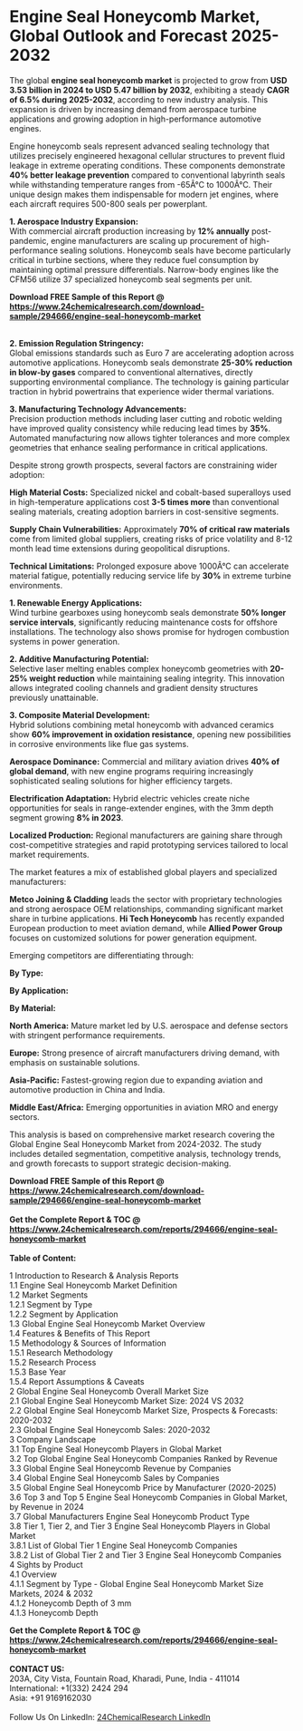 <h1>Engine Seal Honeycomb Market, Global Outlook and Forecast 2025-2032</h1><p>The global <strong>engine seal honeycomb market</strong> is projected to grow from <strong>USD 3.53 billion in 2024 to USD 5.47 billion by 2032</strong>, exhibiting a steady <strong>CAGR of 6.5% during 2025-2032</strong>, according to new industry analysis. This expansion is driven by increasing demand from aerospace turbine applications and growing adoption in high-performance automotive engines.</p><p>Engine honeycomb seals represent advanced sealing technology that utilizes precisely engineered hexagonal cellular structures to prevent fluid leakage in extreme operating conditions. These components demonstrate <strong>40% better leakage prevention</strong> compared to conventional labyrinth seals while withstanding temperature ranges from -65Â°C to 1000Â°C. Their unique design makes them indispensable for modern jet engines, where each aircraft requires 500-800 seals per powerplant.</p><p><strong>1. Aerospace Industry Expansion:</strong><br>
With commercial aircraft production increasing by <strong>12% annually</strong> post-pandemic, engine manufacturers are scaling up procurement of high-performance sealing solutions. Honeycomb seals have become particularly critical in turbine sections, where they reduce fuel consumption by maintaining optimal pressure differentials. Narrow-body engines like the CFM56 utilize 37 specialized honeycomb seal segments per unit.</p><div><b>Download FREE Sample of this Report @ 
            <a href="https://www.24chemicalresearch.com/download-sample/294666/engine-seal-honeycomb-market">
            https://www.24chemicalresearch.com/download-sample/294666/engine-seal-honeycomb-market</a></b></div><br><p><strong>2. Emission Regulation Stringency:</strong><br>
Global emissions standards such as Euro 7 are accelerating adoption across automotive applications. Honeycomb seals demonstrate <strong>25-30% reduction in blow-by gases</strong> compared to conventional alternatives, directly supporting environmental compliance. The technology is gaining particular traction in hybrid powertrains that experience wider thermal variations.</p><p><strong>3. Manufacturing Technology Advancements:</strong><br>
Precision production methods including laser cutting and robotic welding have improved quality consistency while reducing lead times by <strong>35%</strong>. Automated manufacturing now allows tighter tolerances and more complex geometries that enhance sealing performance in critical applications.</p><p>Despite strong growth prospects, several factors are constraining wider adoption:</p><p><strong>High Material Costs:</strong> Specialized nickel and cobalt-based superalloys used in high-temperature applications cost <strong>3-5 times more</strong> than conventional sealing materials, creating adoption barriers in cost-sensitive segments.</p><p><strong>Supply Chain Vulnerabilities:</strong> Approximately <strong>70% of critical raw materials</strong> come from limited global suppliers, creating risks of price volatility and 8-12 month lead time extensions during geopolitical disruptions.</p><p><strong>Technical Limitations:</strong> Prolonged exposure above 1000Â°C can accelerate material fatigue, potentially reducing service life by <strong>30%</strong> in extreme turbine environments.</p><p><strong>1. Renewable Energy Applications:</strong><br>
Wind turbine gearboxes using honeycomb seals demonstrate <strong>50% longer service intervals</strong>, significantly reducing maintenance costs for offshore installations. The technology also shows promise for hydrogen combustion systems in power generation.</p><p><strong>2. Additive Manufacturing Potential:</strong><br>
Selective laser melting enables complex honeycomb geometries with <strong>20-25% weight reduction</strong> while maintaining sealing integrity. This innovation allows integrated cooling channels and gradient density structures previously unattainable.</p><p><strong>3. Composite Material Development:</strong><br>
Hybrid solutions combining metal honeycomb with advanced ceramics show <strong>60% improvement in oxidation resistance</strong>, opening new possibilities in corrosive environments like flue gas systems.</p><p><strong>Aerospace Dominance:</strong> Commercial and military aviation drives <strong>40% of global demand</strong>, with new engine programs requiring increasingly sophisticated sealing solutions for higher efficiency targets.</p><p><strong>Electrification Adaptation:</strong> Hybrid electric vehicles create niche opportunities for seals in range-extender engines, with the 3mm depth segment growing <strong>8% in 2023</strong>.</p><p><strong>Localized Production:</strong> Regional manufacturers are gaining share through cost-competitive strategies and rapid prototyping services tailored to local market requirements.</p><p>The market features a mix of established global players and specialized manufacturers:</p><p><strong>Metco Joining &amp; Cladding</strong> leads the sector with proprietary technologies and strong aerospace OEM relationships, commanding significant market share in turbine applications. <strong>Hi Tech Honeycomb</strong> has recently expanded European production to meet aviation demand, while <strong>Allied Power Group</strong> focuses on customized solutions for power generation equipment.</p><p>Emerging competitors are differentiating through:</p><p><strong>By Type:</strong></p><p><strong>By Application:</strong></p><p><strong>By Material:</strong></p><p><strong>North America:</strong> Mature market led by U.S. aerospace and defense sectors with stringent performance requirements.</p><p><strong>Europe:</strong> Strong presence of aircraft manufacturers driving demand, with emphasis on sustainable solutions.</p><p><strong>Asia-Pacific:</strong> Fastest-growing region due to expanding aviation and automotive production in China and India.</p><p><strong>Middle East/Africa:</strong> Emerging opportunities in aviation MRO and energy sectors.</p><p>This analysis is based on comprehensive market research covering the Global Engine Seal Honeycomb Market from 2024-2032. The study includes detailed segmentation, competitive analysis, technology trends, and growth forecasts to support strategic decision-making.</p><div><b>Download FREE Sample of this Report @ 
            <a href="https://www.24chemicalresearch.com/download-sample/294666/engine-seal-honeycomb-market">
            https://www.24chemicalresearch.com/download-sample/294666/engine-seal-honeycomb-market</a></b></div><br><div><b>Get the Complete Report & TOC @ 
            <a href="https://www.24chemicalresearch.com/reports/294666/engine-seal-honeycomb-market">
            https://www.24chemicalresearch.com/reports/294666/engine-seal-honeycomb-market</a></b></div><br>
            <b>Table of Content:</b><p>1 Introduction to Research & Analysis Reports<br />
 1.1 Engine Seal Honeycomb Market Definition<br />
 1.2 Market Segments<br />
 1.2.1 Segment by Type<br />
 1.2.2 Segment by Application<br />
 1.3 Global Engine Seal Honeycomb Market Overview<br />
 1.4 Features & Benefits of This Report<br />
 1.5 Methodology & Sources of Information<br />
 1.5.1 Research Methodology<br />
 1.5.2 Research Process<br />
 1.5.3 Base Year<br />
 1.5.4 Report Assumptions & Caveats<br />
2 Global Engine Seal Honeycomb Overall Market Size<br />
 2.1 Global Engine Seal Honeycomb Market Size: 2024 VS 2032<br />
 2.2 Global Engine Seal Honeycomb Market Size, Prospects & Forecasts: 2020-2032<br />
 2.3 Global Engine Seal Honeycomb Sales: 2020-2032<br />
3 Company Landscape<br />
 3.1 Top Engine Seal Honeycomb Players in Global Market<br />
 3.2 Top Global Engine Seal Honeycomb Companies Ranked by Revenue<br />
 3.3 Global Engine Seal Honeycomb Revenue by Companies<br />
 3.4 Global Engine Seal Honeycomb Sales by Companies<br />
 3.5 Global Engine Seal Honeycomb Price by Manufacturer (2020-2025)<br />
 3.6 Top 3 and Top 5 Engine Seal Honeycomb Companies in Global Market, by Revenue in 2024<br />
 3.7 Global Manufacturers Engine Seal Honeycomb Product Type<br />
 3.8 Tier 1, Tier 2, and Tier 3 Engine Seal Honeycomb Players in Global Market<br />
 3.8.1 List of Global Tier 1 Engine Seal Honeycomb Companies<br />
 3.8.2 List of Global Tier 2 and Tier 3 Engine Seal Honeycomb Companies<br />
4 Sights by Product<br />
 4.1 Overview<br />
 4.1.1 Segment by Type - Global Engine Seal Honeycomb Market Size Markets, 2024 & 2032<br />
 4.1.2 Honeycomb Depth of 3 mm<br />
 4.1.3 Honeycomb Depth </p><div><b>Get the Complete Report & TOC @ 
            <a href="https://www.24chemicalresearch.com/reports/294666/engine-seal-honeycomb-market">
            https://www.24chemicalresearch.com/reports/294666/engine-seal-honeycomb-market</a></b></div><br><b>CONTACT US:</b><br>
            203A, City Vista, Fountain Road, Kharadi, Pune, India - 411014<br>
            International: +1(332) 2424 294<br>
            Asia: +91 9169162030 <br><br>
            Follow Us On LinkedIn: <a href="https://www.linkedin.com/company/24chemicalresearch/">24ChemicalResearch LinkedIn</a>